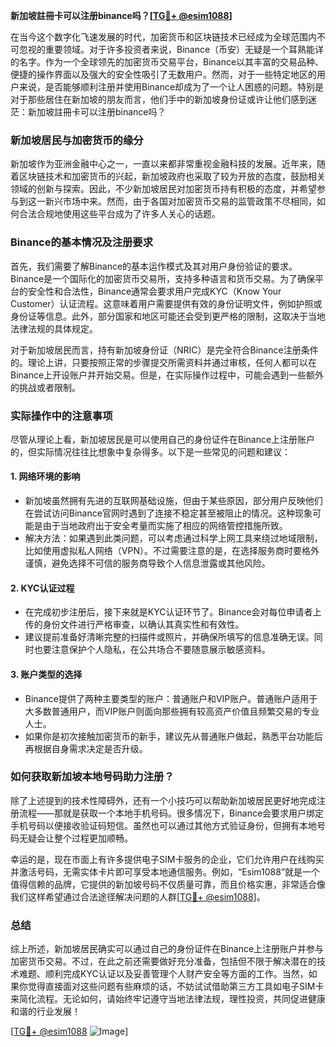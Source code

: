**新加坡註冊卡可以注册binance吗？[[TG💪+ @esim1088](https://t.me/s/esim1088)]**

在当今这个数字化飞速发展的时代，加密货币和区块链技术已经成为全球范围内不可忽视的重要领域。对于许多投资者来说，Binance（币安）无疑是一个耳熟能详的名字。作为一个全球领先的加密货币交易平台，Binance以其丰富的交易品种、便捷的操作界面以及强大的安全性吸引了无数用户。然而，对于一些特定地区的用户来说，是否能够顺利注册并使用Binance却成为了一个让人困惑的问题。特别是对于那些居住在新加坡的朋友而言，他们手中的新加坡身份证或许让他们感到迷茫：新加坡註冊卡可以注册binance吗？

### 新加坡居民与加密货币的缘分

新加坡作为亚洲金融中心之一，一直以来都非常重视金融科技的发展。近年来，随着区块链技术和加密货币的兴起，新加坡政府也采取了较为开放的态度，鼓励相关领域的创新与探索。因此，不少新加坡居民对加密货币持有积极的态度，并希望参与到这一新兴市场中来。然而，由于各国对加密货币交易的监管政策不尽相同，如何合法合规地使用这些平台成为了许多人关心的话题。

### Binance的基本情况及注册要求

首先，我们需要了解Binance的基本运作模式及其对用户身份验证的要求。Binance是一个国际化的加密货币交易所，支持多种语言和货币交易。为了确保平台的安全性和合法性，Binance通常会要求用户完成KYC（Know Your Customer）认证流程。这意味着用户需要提供有效的身份证明文件，例如护照或身份证等信息。此外，部分国家和地区可能还会受到更严格的限制，这取决于当地法律法规的具体规定。

对于新加坡居民而言，持有新加坡身份证（NRIC）是完全符合Binance注册条件的。理论上讲，只要按照正常的步骤提交所需资料并通过审核，任何人都可以在Binance上开设账户并开始交易。但是，在实际操作过程中，可能会遇到一些额外的挑战或者限制。

### 实际操作中的注意事项

尽管从理论上看，新加坡居民是可以使用自己的身份证件在Binance上注册账户的，但实际情况往往比想象中复杂得多。以下是一些常见的问题和建议：

#### 1. **网络环境的影响**
   - 新加坡虽然拥有先进的互联网基础设施，但由于某些原因，部分用户反映他们在尝试访问Binance官网时遇到了连接不稳定甚至被阻止的情况。这种现象可能是由于当地政府出于安全考量而实施了相应的网络管控措施所致。
   - 解决方法：如果遇到此类问题，可以考虑通过科学上网工具来绕过地域限制，比如使用虚拟私人网络（VPN）。不过需要注意的是，在选择服务商时要格外谨慎，避免选择不可信的服务商导致个人信息泄露或其他风险。

#### 2. **KYC认证过程**
   - 在完成初步注册后，接下来就是KYC认证环节了。Binance会对每位申请者上传的身份文件进行严格审查，以确认其真实性和有效性。
   - 建议提前准备好清晰完整的扫描件或照片，并确保所填写的信息准确无误。同时也要注意保护个人隐私，在公共场合不要随意展示敏感资料。

#### 3. **账户类型的选择**
   - Binance提供了两种主要类型的账户：普通账户和VIP账户。普通账户适用于大多数普通用户，而VIP账户则面向那些拥有较高资产价值且频繁交易的专业人士。
   - 如果你是初次接触加密货币的新手，建议先从普通账户做起，熟悉平台功能后再根据自身需求决定是否升级。

### 如何获取新加坡本地号码助力注册？

除了上述提到的技术性障碍外，还有一个小技巧可以帮助新加坡居民更好地完成注册流程——那就是获取一个本地手机号码。很多情况下，Binance会要求用户绑定手机号码以便接收验证码短信。虽然也可以通过其他方式验证身份，但拥有本地号码无疑会让整个过程更加顺畅。

幸运的是，现在市面上有许多提供电子SIM卡服务的企业，它们允许用户在线购买并激活号码，无需实体卡片即可享受本地通信服务。例如，“Esim1088”就是一个值得信赖的品牌，它提供的新加坡号码不仅质量可靠，而且价格实惠，非常适合像我们这样希望通过合法途径解决问题的人群[[TG💪+ @esim1088](https://t.me/s/esim1088)]。

### 总结

综上所述，新加坡居民确实可以通过自己的身份证件在Binance上注册账户并参与加密货币交易。不过，在此之前还需要做好充分准备，包括但不限于解决潜在的技术难题、顺利完成KYC认证以及妥善管理个人财产安全等方面的工作。当然，如果你觉得直接面对这些问题有些麻烦的话，不妨试试借助第三方工具如电子SIM卡来简化流程。无论如何，请始终牢记遵守当地法律法规，理性投资，共同促进健康和谐的行业发展！

[[TG💪+ @esim1088](https://t.me/s/esim1088) ![Image](https://i.postimg.cc/4NQfJmqS/Snipaste-2025-05-13-00-14-12.png)]